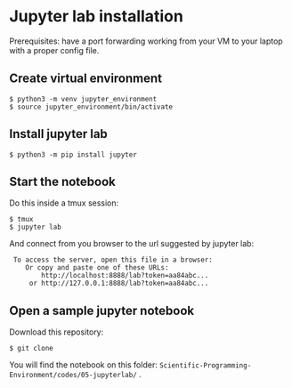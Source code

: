 # Jupyter lab installation

Prerequisites: have a port forwarding working from your VM to your laptop with a proper config file.

## Create virtual environment

```
$ python3 -m venv jupyter_environment
$ source jupyter_environment/bin/activate
```

## Install jupyter lab

```
$ python3 -m pip install jupyter
```

## Start the notebook

Do this inside a tmux session:
```
$ tmux
$ jupyter lab
```

And connect from you browser to the url suggested by jupyter lab:

```
 To access the server, open this file in a browser:
    Or copy and paste one of these URLs:
        http://localhost:8888/lab?token=aa84abc...
     or http://127.0.0.1:8888/lab?token=aa84abc...

```

## Open a sample jupyter notebook

Download this repository:

```
$ git clone 
```

You will find the notebook on this folder: `Scientific-Programming-Environment/codes/05-jupyterlab/` . 

